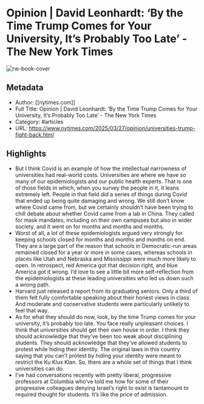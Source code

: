 # Opinion | David Leonhardt: ‘By the Time Trump Comes for Your University, It’s Probably Too Late’ - The New York Times

![rw-book-cover](https://readwise-assets.s3.amazonaws.com/static/images/article3.5c705a01b476.png)

## Metadata
- Author: [[nytimes.com]]
- Full Title: Opinion | David Leonhardt: ‘By the Time Trump Comes for Your University, It’s Probably Too Late’ - The New York Times
- Category: #articles
- URL: https://www.nytimes.com/2025/03/27/opinion/universities-trump-fight-back.html

## Highlights
- But I think Covid is an example of how the intellectual narrowness of universities had real-world costs. Universities are where we have so many of our epidemiologists and our public health experts. That is one of those fields in which, when you survey the people in it, it leans extremely left. People in that field did a series of things during Covid that ended up being quite damaging and wrong. We still don’t know where Covid came from, but we certainly shouldn’t have been trying to chill debate about whether Covid came from a lab in China. They called for mask mandates, including on their own campuses but also in wider society, and it went on for months and months and months.
- Worst of all, a lot of these epidemiologists argued very strongly for keeping schools closed for months and months and months on end. They are a large part of the reason that schools in Democratic-run areas remained closed for a year or more in some cases, whereas schools in places like Utah and Nebraska and Mississippi were much more likely to open. In retrospect, red America got that decision right, and blue America got it wrong. I’d love to see a little bit more self-reflection from the epidemiologists at these leading universities who led us down such a wrong path.
- Harvard just released a report from its graduating seniors. Only a third of them felt fully comfortable speaking about their honest views in class. And moderate and conservative students were particularly unlikely to feel that way.
- As for what they should do now, look, by the time Trump comes for your university, it’s probably too late. You face really unpleasant choices. I think that universities should get their own house in order. I think they should acknowledge that they’ve been too weak about disciplining students. They should acknowledge that they’ve allowed students to protest while hiding their identity. The original laws in this country saying that you can’t protest by hiding your identity were meant to restrict the Ku Klux Klan. So, there are a whole set of things that I think universities can do.
- I’ve had conversations recently with pretty liberal, progressive professors at Columbia who’ve told me how for some of their progressive colleagues denying Israel’s right to exist is tantamount to required thought for students. It’s like the price of admission.
